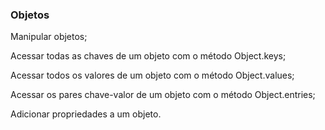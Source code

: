 ### Objetos

Manipular objetos;

Acessar todas as chaves de um objeto com o método Object.keys;

Acessar todos os valores de um objeto com o método Object.values;

Acessar os pares chave-valor de um objeto com o método Object.entries;

Adicionar propriedades a um objeto.

